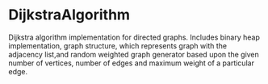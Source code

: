 # DijkstraAlgorithm
Dijkstra algorithm implementation for directed graphs.
Includes binary heap implementation, graph structure, which represents graph with the adjacency list,and random weighted graph 
generator based upon the given number of vertices, number of edges and maximum weight of a particular edge.
